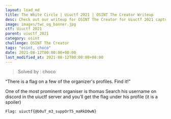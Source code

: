 ```yaml
---
layout: load_md
title: The White Circle | Uiuctf 2021 | OSINT The Creator Writeup
desc: Check out our writeup for OSINT The Creator for Uiuctf 2021 capture the flag competition.
image: images/twc_og_banner.jpg
ctf: Uiuctf 2021
parent: uiuctf_2021
category: osint
challenge: OSINT The Creator
tags: "osint, choco"
date: 2021-08-12T00:00:00+00:00
last_modified_at: 2021-08-12T00:00:00+00:00
---
```



> Solved by : choco

“There is a flag on a few of the organizer's profiles. Find it!”

One of the most prominent organiser is thomas
Search his username on discord in the uiuctf server and you’ll get the flag under his profile (it is a spoiler)


    Flag: uiuctf{@b0uT_m3_suppOrT5_maRkD0wN}


